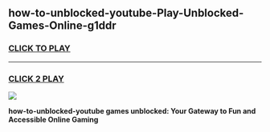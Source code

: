 
## how-to-unblocked-youtube-Play-Unblocked-Games-Online-g1ddr
<h3>
<a href="https://premium76.site?title=how-to-unblocked-youtube&ref=25A">CLICK TO PLAY</a></h3>
<hr>

<h3>
<a href="https://premium76.site?title=how-to-unblocked-youtube&ref=25A">CLICK 2 PLAY</a>
  
</h3>

<a href="https://premium76.site?title=how-to-unblocked-youtube&ref=25A"><img src="https://clearcache.store/games.png"></a>


**how-to-unblocked-youtube games unblocked: Your Gateway to Fun and Accessible Online Gaming**

